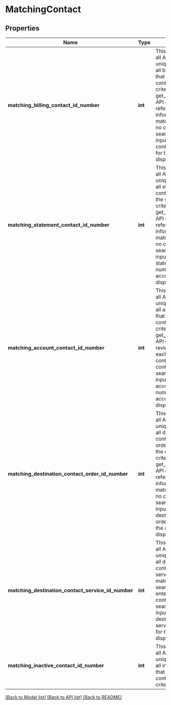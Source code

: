 # MatchingContact

## Properties
Name | Type | Description | Notes
------------ | ------------- | ------------- | -------------
**matching_billing_contact_id_number** | **int** | This output displays all Aria-assigned unique identifiers for all billing contacts that match the contact search criteria entered. The get_acct_contacts_m API can be used to reference contact information for each matching contact. If no contact-specific search criteria was input, then all billing contact ID numbers for the account are displayed.  | [optional] 
**matching_statement_contact_id_number** | **int** | This output displays all Aria-assigned unique identifiers for all statement contacts that match the contact search criteria entered. The get_acct_contacts_m API can be used to reference contact information for each matching contact. If no contact-specific search criteria was input, then all statement contact ID numbers for the account are displayed.  | [optional] 
**matching_account_contact_id_number** | **int** | This output displays all Aria-assigned unique identifiers for all account contacts that match the contact search criteria entered. The get_acct_contacts_m API can be used to review details for each matching contact. If no contact-specific search criteria was input, then all account contact ID numbers for the account are displayed.  | [optional] 
**matching_destination_contact_order_id_number** | **int** | This output displays all Aria-assigned unique identifiers for all destination contacts, related to orders, which match the contact search criteria entered. The get_acct_contacts_m API can be used to reference contact information for each matching contact. If no contact-specific search criteria was input, then all destination contact order ID numbers for the account are displayed.  | [optional] 
**matching_destination_contact_service_id_number** | **int** | This output displays all Aria assigned unique identifiers for all destination contacts, related to services, which match the contact search criteria entered. If no contact-specific search criteria was input, then all destination contact service ID numbers for the account are displayed.  | [optional] 
**matching_inactive_contact_id_number** | **int** | This output displays all Aria-assigned unique identifiers for all inactive contacts that matched the contact search criteria entered.  | [optional] 

[[Back to Model list]](../README.md#documentation-for-models) [[Back to API list]](../README.md#documentation-for-api-endpoints) [[Back to README]](../README.md)


